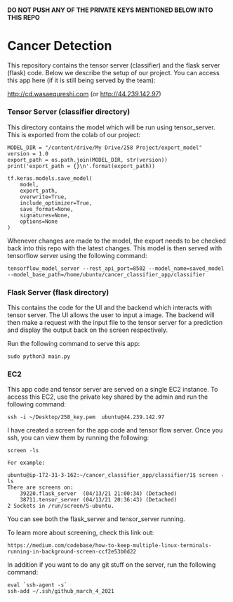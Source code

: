 #### DO NOT PUSH ANY OF THE PRIVATE KEYS MENTIONED BELOW INTO THIS REPO
# Cancer Detection
This repository contains the tensor server (classifier) and the flask server (flask) code. Below we describe the setup of our project. You can access this app here (if it is still being served by the team):

http://cd.wasaequreshi.com (or http://44.239.142.97)

### Tensor Server (classifier directory)
This directory contains the model which will be run using tensor_server. This is exported from the colab of our project:
```
MODEL_DIR = "/content/drive/My Drive/258 Project/export_model"
version = 1.0
export_path = os.path.join(MODEL_DIR, str(version))
print('export_path = {}\n'.format(export_path))

tf.keras.models.save_model(
    model,
    export_path,
    overwrite=True,
    include_optimizer=True,
    save_format=None,
    signatures=None,
    options=None
)
```
Whenever changes are made to the model, the export needs to be checked back into this repo with the latest changes. This model is then served with tensorflow server using the following command:

```
tensorflow_model_server --rest_api_port=8502 --model_name=saved_model --model_base_path=/home/ubuntu/cancer_classifier_app/classifier
```
### Flask Server (flask directory)
This contains the code for the UI and the backend which interacts with tensor server. The UI allows the user to input a image. The backend will then make a request with the input file to the tensor server for a prediction and display the output back on the screen respectively.

Run the following command to serve this app:

```
sudo python3 main.py
```

### EC2
This app code and tensor server are served on a single EC2 instance. To access this EC2, use the private key shared by the admin and run the following command:

```
ssh -i ~/Desktop/258_key.pem  ubuntu@44.239.142.97
```

I have created a screen for the app code and tensor flow server. Once you ssh, you can view them by running the following:

```
screen -ls

For example:

ubuntu@ip-172-31-3-162:~/cancer_classifier_app/classifier/1$ screen -ls
There are screens on:
	39220.flask_server	(04/13/21 21:00:34)	(Detached)
	38711.tensor_server	(04/13/21 20:36:43)	(Detached)
2 Sockets in /run/screen/S-ubuntu.
```

You can see both the flask_server and tensor_server running.

To learn more about screening, check this link out: 

```
https://medium.com/codebase/how-to-keep-multiple-linux-terminals-running-in-background-screen-ccf2e53b0d22
```

In addition if you want to do any git stuff on the server, run the following command:

```
eval `ssh-agent -s`
ssh-add ~/.ssh/github_march_4_2021
```
